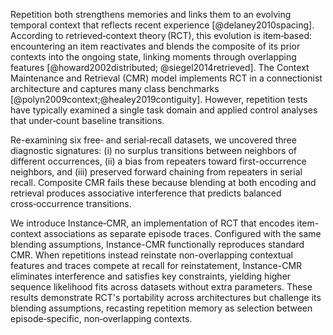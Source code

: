 Repetition both strengthens memories and links them to an evolving temporal context that reflects recent experience [@delaney2010spacing].
According to retrieved‑context theory (RCT), this evolution is item‑based: encountering an item reactivates and blends the composite of its prior contexts into the ongoing state, linking moments through overlapping features [@howard2002distributed; @siegel2014retrieved].
The Context Maintenance and Retrieval (CMR) model implements RCT in a connectionist architecture and captures many class benchmarks [@polyn2009context;@healey2019contiguity].
However, repetition tests have typically examined a single task domain and applied control analyses that under‑count baseline transitions.

Re-examining six free‑ and serial‑recall datasets, we uncovered three diagnostic signatures:
(i) no surplus transitions between neighbors of different occurrences,
(ii) a bias from repeaters toward first-occurrence neighbors, and
(iii) preserved forward chaining from repeaters in serial recall.
Composite CMR fails these because blending at both encoding and retrieval produces associative interference that predicts balanced cross‑occurrence transitions.

We introduce Instance‑CMR, an implementation of RCT that encodes item-context associations as separate episode traces.
Configured with the same blending assumptions, Instance-CMR functionally reproduces standard CMR.
When repetitions instead reinstate non-overlapping contextual features and traces compete at recall for reinstatement, Instance-CMR eliminates interference and satisfies key constraints, yielding higher sequence likelihood fits across datasets without extra parameters.
These results demonstrate RCT's portability across architectures but challenge its blending assumptions, recasting repetition memory as selection between episode‑specific, non‑overlapping contexts.
